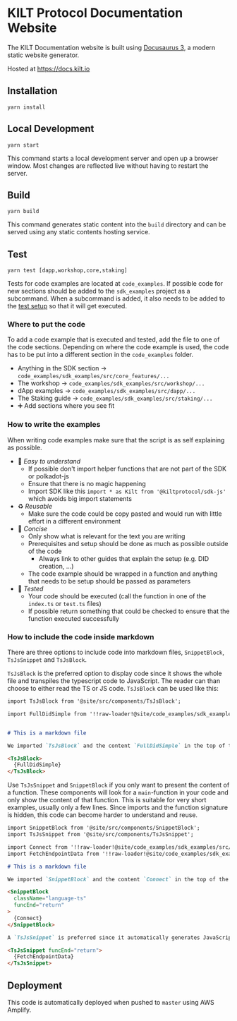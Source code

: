 # KILT Protocol Documentation Website

The KILT Documentation website is built using [Docusaurus 3](https://docusaurus.io/), a modern static website generator.

Hosted at https://docs.kilt.io

## Installation

```console
yarn install
```

## Local Development

```console
yarn start
```

This command starts a local development server and open up a browser window.
Most changes are reflected live without having to restart the server.

## Build

```console
yarn build
```

This command generates static content into the `build` directory and can be served using any static contents hosting service.

## Test

```
yarn test [dapp,workshop,core,staking]
```

Tests for code examples are located at `code_examples`.
If possible code for new sections should be added to the `sdk_examples` project as a subcommand.
When a subcommand is added, it also needs to be added to the [test setup](.github/workflows/test.yml) so that it will get executed.

### Where to put the code

To add a code example that is executed and tested, add the file to one of the code sections.
Depending on where the code example is used, the code has to be put into a different section in the `code_examples` folder.

* Anything in the SDK section -> `code_examples/sdk_examples/src/core_features/...`
* The workshop -> `code_examples/sdk_examples/src/workshop/...`
* dApp examples -> `code_examples/sdk_examples/src/dapp/...`
* The Staking guide -> `code_examples/sdk_examples/src/staking/...`
* ➕ Add sections where you see fit

### How to write the examples

When writing code examples make sure that the script is as self explaining as possible.

* 👶 *Easy to understand*
  * If possible don't import helper functions that are not part of the SDK or polkadot-js
  * Ensure that there is no magic happening
  * Import SDK like this `import * as Kilt from '@kiltprotocol/sdk-js'` which avoids big import statements
* ♻️ *Reusable*
  * Make sure the code could be copy pasted and would run with little effort in a different environment
* 🎯 *Concise*
  * Only show what is relevant for the text you are writing
  * Prerequisites and setup should be done as much as possible outside of the code
    * Always link to other guides that explain the setup (e.g. DID creation, ...)
  * The code example should be wrapped in a function and anything that needs to be setup should be passed as parameters
* 🧪 *Tested*
  * Your code should be executed (call the function in one of the `index.ts` or `test.ts` files)
  * If possible return something that could be checked to ensure that the function executed successfully

### How to include the code inside markdown

There are three options to include code into markdown files, `SnippetBlock`, `TsJsSnippet` and `TsJsBlock`.

`TsJsBlock` is the preferred option to display code since it shows the whole file and transpiles the typescript code to JavaScript.
The reader can than choose to either read the TS or JS code.
`TsJsBlock` can be used like this:

```md
import TsJsBlock from '@site/src/components/TsJsBlock';

import FullDidSimple from '!!raw-loader!@site/code_examples/sdk_examples/src/core_features/did/04_full_did_simple.ts';


# This is a markdown file

We imported `TsJsBlock` and the content `FullDidSimple` in the top of the file.

<TsJsBlock>
  {FullDidSimple}
</TsJsBlock>
```

Use `TsJsSnippet` and `SnippetBlock` if you only want to present the content of a function.
These components will look for a `main`-function in your code and only show the content of that function.
This is suitable for very short examples, usually only a few lines.
Since imports and the function signature is hidden, this code can become harder to understand and reuse.

```md
import SnippetBlock from '@site/src/components/SnippetBlock';
import TsJsSnippet from '@site/src/components/TsJsSnippet';

import Connect from '!!raw-loader!@site/code_examples/sdk_examples/src/core_features/getting_started/02_connect.ts';
import FetchEndpointData from '!!raw-loader!@site/code_examples/sdk_examples/src/core_features/getting_started/05_fetch_endpoint_data.ts';

# This is a markdown file

We imported `SnippetBlock` and the content `Connect` in the top of the file.

<SnippetBlock
  className="language-ts"
  funcEnd="return"
>
  {Connect}
</SnippetBlock>

A `TsJsSnippet` is preferred since it automatically generates JavaScript examples.

<TsJsSnippet funcEnd="return">
  {FetchEndpointData}
</TsJsSnippet>
```

## Deployment

This code is automatically deployed when pushed to `master` using AWS Amplify.

